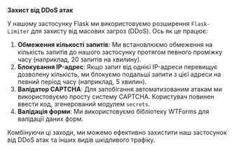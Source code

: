 **Захист від DDoS атак**

У нашому застосунку Flask ми використовуємо розширення `Flask-Limiter` для захисту від масових загроз (DDoS). Ось як це працює:

1. **Обмеження кількості запитів**: Ми встановлюємо обмеження на кількість запитів до нашого застосунку протягом певного проміжку часу (наприклад, 20 запитів на хвилину).
2. **Блокування IP-адрес**: Якщо запит від однієї IP-адреси перевищує дозволену кількість, ми блокуємо подальші запити з цієї адреси на певний період часу (наприклад, 5 хвилин).
3. **Валідатор CAPTCHA**: Для запобігання автоматизованим атакам ми використовуємо просту систему CAPTCHA. Користувач повинен ввести код, згенерований модулем `secrets`.
4. **Валідація форми**: Ми використовуємо бібліотеку WTForms для валідації даних форм.

Комбінуючи ці заходи, ми можемо ефективно захистити наш застосунок від DDoS атак та інших видів шкідливого трафіку.
